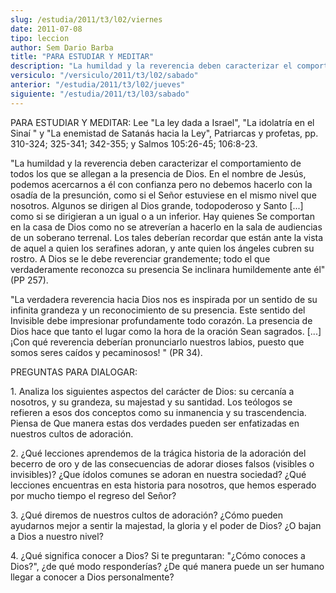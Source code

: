 ```yaml
---
slug: /estudia/2011/t3/l02/viernes
date: 2011-07-08
tipo: leccion
author: Sem Dario Barba
title: "PARA ESTUDIAR Y MEDITAR"
description: "La humildad y la reverencia deben caracterizar el comportamiento de todos los que se allegan a la presencia de Dios. En el nombre de Jesús, podemos acercarnos a él con confianza pero no debemos hacerlo con la osadía de la presunción, como si el Señor estuviese en el mismo nivel que nosotros."
versiculo: "/versiculo/2011/t3/l02/sabado"
anterior: "/estudia/2011/t3/l02/jueves"
siguiente: "/estudia/2011/t3/l03/sabado"
---
```


PARA ESTUDIAR Y MEDITAR: Lee "La ley dada a Israel", "La idolatría en el Sinaí " y "La enemistad de Satanás hacia la Ley", Patriarcas y profetas, pp. 310-324; 325-341; 342-355; y Salmos 105:26-45; 106:8-23.

"La humildad y la reverencia deben caracterizar el comportamiento de todos los que se allegan a la presencia de Dios. En el nombre de Jesús, podemos acercarnos a él con confianza pero no debemos hacerlo con la osadía de la presunción, como si el Señor estuviese en el mismo nivel que nosotros. Algunos se dirigen al Dios grande, todopoderoso y Santo [...] como si se dirigieran a un igual o a un inferior. Hay quienes Se comportan en la casa de Dios como no se atreverían a hacerlo en la sala de audiencias de un soberano terrenal. Los tales deberían recordar que están ante la vista de aquel a quien los serafines adoran, y ante quien los ángeles cubren su rostro. A Dios se le debe reverenciar grandemente; todo el que verdaderamente reconozca su presencia Se inclinara humildemente ante él" (PP 257).

"La verdadera reverencia hacia Dios nos es inspirada por un sentido de su infinita grandeza y un reconocimiento de su presencia. Este sentido del Invisible debe impresionar profundamente todo corazón. La presencia de Dios hace que tanto el lugar como la hora de la oración Sean sagrados. [...]¡Con qué reverencia deberían pronunciarlo nuestros labios, puesto que somos seres caídos y pecaminosos! " (PR 34).

PREGUNTAS PARA DIALOGAR:

1\. Analiza los siguientes aspectos del carácter de Dios: su cercanía a nosotros, y su grandeza, su majestad y su santidad. Los teólogos se refieren a esos dos conceptos como su inmanencia y su trascendencia. Piensa de Que manera estas dos verdades pueden ser enfatizadas en nuestros cultos de adoración.

2\. ¿Qué lecciones aprendemos de la trágica historia de la adoración del becerro de oro y de las consecuencias de adorar dioses falsos (visibles o invisibles)? ¿Que ídolos comunes se adoran en nuestra sociedad? ¿Qué lecciones encuentras en esta historia para nosotros, que hemos esperado por mucho tiempo el regreso del Señor?

3\. ¿Qué diremos de nuestros cultos de adoración? ¿Cómo pueden ayudarnos mejor a sentir la majestad, la gloria y el poder de Dios? ¿O bajan a Dios a nuestro nivel?

4\. ¿Qué significa conocer a Dios? Si te preguntaran: "¿Cómo conoces a Dios?", ¿de qué modo responderías? ¿De qué manera puede un ser humano llegar a conocer a Dios personalmente?
